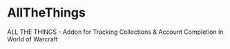 # AllTheThings
ALL THE THINGS - Addon for Tracking Collections &amp; Account Completion in World of Warcraft
